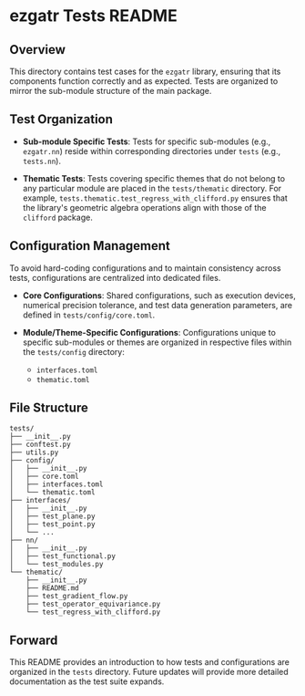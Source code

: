 # ezgatr Tests README

## Overview

This directory contains test cases for the `ezgatr` library, ensuring that its components function correctly and as expected. Tests are organized to mirror the sub-module structure of the main package.

## Test Organization

- **Sub-module Specific Tests**: Tests for specific sub-modules (e.g., `ezgatr.nn`) reside within corresponding directories under `tests` (e.g., `tests.nn`).

- **Thematic Tests**: Tests covering specific themes that do not belong to any particular module are placed in the `tests/thematic` directory. For example, `tests.thematic.test_regress_with_clifford.py` ensures that the library's geometric algebra operations align with those of the `clifford` package.

## Configuration Management

To avoid hard-coding configurations and to maintain consistency across tests, configurations are centralized into dedicated files.

- **Core Configurations**: Shared configurations, such as execution devices, numerical precision tolerance, and test data generation parameters, are defined in `tests/config/core.toml`.

- **Module/Theme-Specific Configurations**: Configurations unique to specific sub-modules or themes are organized in respective files within the `tests/config` directory:
  - `interfaces.toml`
  - `thematic.toml`

## File Structure

```
tests/
├── __init__.py
├── conftest.py
├── utils.py
├── config/
│   ├── __init__.py
│   ├── core.toml
│   ├── interfaces.toml
│   └── thematic.toml
├── interfaces/
│   ├── __init__.py
│   ├── test_plane.py
│   ├── test_point.py
│   └── ...
├── nn/
│   ├── __init__.py
│   ├── test_functional.py
│   └── test_modules.py
└── thematic/
    ├── __init__.py
    ├── README.md
    ├── test_gradient_flow.py
    ├── test_operator_equivariance.py
    └── test_regress_with_clifford.py
```

## Forward

This README provides an introduction to how tests and configurations are organized in the `tests` directory. Future updates will provide more detailed documentation as the test suite expands.
